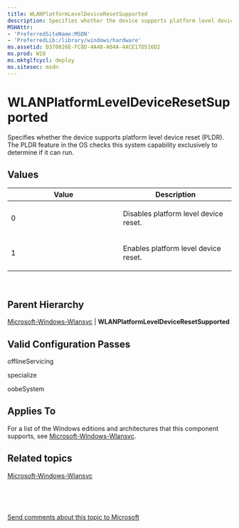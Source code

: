 ```yaml
---
title: WLANPlatformLevelDeviceResetSupported
description: Specifies whether the device supports platform level device reset (PLDR). The PLDR feature in the OS checks this system capability exclusively to determine if it can run.
MSHAttr:
- 'PreferredSiteName:MSDN'
- 'PreferredLib:/library/windows/hardware'
ms.assetid: D370826E-FC8D-4A48-A04A-4ACE17D516D2
ms.prod: W10
ms.mktglfcycl: deploy
ms.sitesec: msdn
---
```


# WLANPlatformLevelDeviceResetSupported


Specifies whether the device supports platform level device reset (PLDR). The PLDR feature in the OS checks this system capability exclusively to determine if it can run.

## Values


<table>
<colgroup>
<col width="50%" />
<col width="50%" />
</colgroup>
<thead>
<tr class="header">
<th>Value</th>
<th>Description</th>
</tr>
</thead>
<tbody>
<tr class="odd">
<td><p>0</p></td>
<td><p>Disables platform level device reset.</p></td>
</tr>
<tr class="even">
<td><p>1</p></td>
<td><p>Enables platform level device reset.</p></td>
</tr>
</tbody>
</table>

 

## Parent Hierarchy


[Microsoft-Windows-Wlansvc](microsoft-windows-wlansvc.md) | **WLANPlatformLevelDeviceResetSupported**

## Valid Configuration Passes


offlineServicing

specialize

oobeSystem

## Applies To


For a list of the Windows editions and architectures that this component supports, see [Microsoft-Windows-Wlansvc](microsoft-windows-wlansvc.md).

## Related topics


[Microsoft-Windows-Wlansvc](microsoft-windows-wlansvc.md)

 

 

[Send comments about this topic to Microsoft](mailto:wsddocfb@microsoft.com?subject=Documentation%20feedback%20%5Bp_unattend\p_unattend%5D:%20WLANPlatformLevelDeviceResetSupported%20%20RELEASE:%20%2810/3/2016%29&body=%0A%0APRIVACY%20STATEMENT%0A%0AWe%20use%20your%20feedback%20to%20improve%20the%20documentation.%20We%20don't%20use%20your%20email%20address%20for%20any%20other%20purpose,%20and%20we'll%20remove%20your%20email%20address%20from%20our%20system%20after%20the%20issue%20that%20you're%20reporting%20is%20fixed.%20While%20we're%20working%20to%20fix%20this%20issue,%20we%20might%20send%20you%20an%20email%20message%20to%20ask%20for%20more%20info.%20Later,%20we%20might%20also%20send%20you%20an%20email%20message%20to%20let%20you%20know%20that%20we've%20addressed%20your%20feedback.%0A%0AFor%20more%20info%20about%20Microsoft's%20privacy%20policy,%20see%20http://privacy.microsoft.com/default.aspx. "Send comments about this topic to Microsoft")





